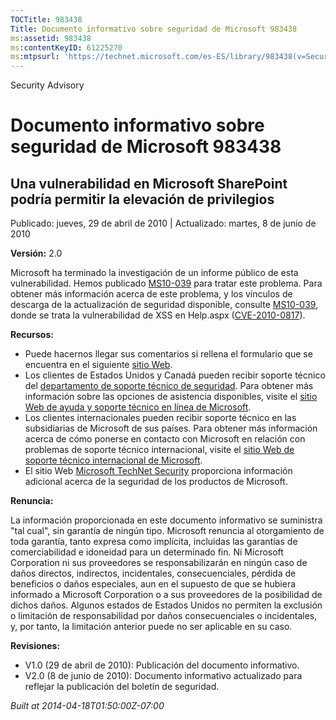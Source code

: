 ```yaml
---
TOCTitle: 983438
Title: Documento informativo sobre seguridad de Microsoft 983438
ms:assetid: 983438
ms:contentKeyID: 61225270
ms:mtpsurl: 'https://technet.microsoft.com/es-ES/library/983438(v=Security.10)'
---
```


Security Advisory

Documento informativo sobre seguridad de Microsoft 983438
=========================================================

Una vulnerabilidad en Microsoft SharePoint podría permitir la elevación de privilegios
--------------------------------------------------------------------------------------

Publicado: jueves, 29 de abril de 2010 | Actualizado: martes, 8 de junio de 2010

**Versión:** 2.0

Microsoft ha terminado la investigación de un informe público de esta vulnerabilidad. Hemos publicado [MS10-039](http://technet.microsoft.com/security/bulletin/ms10-039) para tratar este problema. Para obtener más información acerca de este problema, y los vínculos de descarga de la actualización de seguridad disponible, consulte [MS10-039](http://technet.microsoft.com/security/bulletin/ms10-039), donde se trata la vulnerabilidad de XSS en Help.aspx ([CVE-2010-0817](http://www.cve.mitre.org/cgi-bin/cvename.cgi?name=cve-2010-0817)).

**Recursos:**

-   Puede hacernos llegar sus comentarios si rellena el formulario que se encuentra en el siguiente [sitio Web](https://support.microsoft.com/common/survey.aspx?scid=sw;en;1257&amp;showpage=1&amp;ws=technet&amp;sd=tech).
-   Los clientes de Estados Unidos y Canadá pueden recibir soporte técnico del [departamento de soporte técnico de seguridad](http://go.microsoft.com/fwlink/?linkid=21131). Para obtener más información sobre las opciones de asistencia disponibles, visite el [sitio Web de ayuda y soporte técnico en línea de Microsoft](http://support.microsoft.com/).
-   Los clientes internacionales pueden recibir soporte técnico en las subsidiarias de Microsoft de sus países. Para obtener más información acerca de cómo ponerse en contacto con Microsoft en relación con problemas de soporte técnico internacional, visite el [sitio Web de soporte técnico internacional de Microsoft](http://go.microsoft.com/fwlink/?linkid=21155).
-   El sitio Web [Microsoft TechNet Security](http://go.microsoft.com/fwlink/?linkid=21132) proporciona información adicional acerca de la seguridad de los productos de Microsoft.

**Renuncia:**

La información proporcionada en este documento informativo se suministra "tal cual", sin garantía de ningún tipo. Microsoft renuncia al otorgamiento de toda garantía, tanto expresa como implícita, incluidas las garantías de comerciabilidad e idoneidad para un determinado fin. Ni Microsoft Corporation ni sus proveedores se responsabilizarán en ningún caso de daños directos, indirectos, incidentales, consecuenciales, pérdida de beneficios o daños especiales, aun en el supuesto de que se hubiera informado a Microsoft Corporation o a sus proveedores de la posibilidad de dichos daños. Algunos estados de Estados Unidos no permiten la exclusión o limitación de responsabilidad por daños consecuenciales o incidentales, y, por tanto, la limitación anterior puede no ser aplicable en su caso.

**Revisiones:**

-   V1.0 (29 de abril de 2010): Publicación del documento informativo.
-   V2.0 (8 de junio de 2010): Documento informativo actualizado para reflejar la publicación del boletín de seguridad.

*Built at 2014-04-18T01:50:00Z-07:00*

